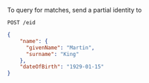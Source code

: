 To query for matches, send a partial identity to 

```
POST /eid
```

```json
{
    "name": {
      "givenName": "Martin",
      "surname": "King"
    },
    "dateOfBirth": "1929-01-15"
}
```